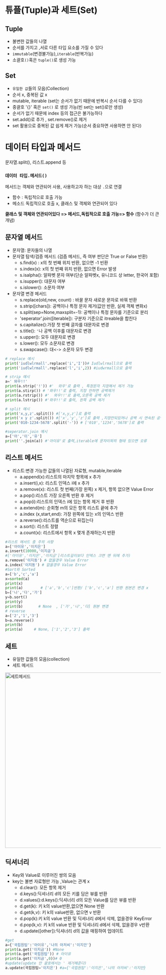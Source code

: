 # 튜플(Tuple)과 세트(Set)
## Tuple
- 불변한 값들의 나열
- 순서를 가지고 ,서로 다른 타입 요소를 가질 수 있다
- `immutable`(변경불가능),`iterable`(반복가능)
- 소괄호`()`혹은 `tuple()`로 생성 가능

## Set
- `유일한 값`들의 모음(Collection)
- 순서 x, 중복된 값 x
- mutable, iterable (set는 순서가 없기 때문에 반복시 순서 다를 수 있다)
- 중괄호 '{}' 혹은 `set()` 로 생성 가능(빈 set는 set()로만 생성) 
- 순서가 없기 때문에 index 등의 접근은 불가능하다
- set.add()로 추가 , set.remove()로 제거
- set 활용으로 중복된 값 쉽게 제거 가능(순서 중요하면 사용하면 안 된다)

# 데이터 타입과 메서드
문자열.split(), 리스트.append 등 
&nbsp;

### `데이터 타입.메서드()`
메서드는 객체와 연관되어 사용, 사용하고자 하는 대상 `.`으로 연결
- 함수 : 독립적으로 호출 가능
- 메소드 독립적으로 호출 x, 클래스 및 객체와 연관되어 있다

**클래스 및 객체와 연관되어있다 => 메서드,독립적으로 호출 가능=> 함수** 
(함수가 더 큰 개념)

## 문자열 메서드
- 문자열: 문자들의 나열
- 문자열 탐색/검증 메서드 (검즘 메서드, 즉 여부 판단은 True or False 반환)
    - s.find(x) : x의 첫 번째 위치 반환, 없으면 -1 빈환
    - s.index(x): x의 첫 번째 위치 반환, 없으면 Error 발생
    - s.isalpha(): 알파벳 문자 여부(단순 알파벳x, 유니코드 상 letter, 한국어 포함)
    - s.isupper(): 대문자 여부
    - s.islower(): 소문자 여부
- 문자열 변경 메서드
    - s.replace(old,new, count) : 바꿀 문자 새로운 문자로 바꿔 반환
    - s.strip([chars]): 공백이나 특정 문자 제거(값만 반환, 실제 객체 변화x)
    - s.split(sep=None,maxsplit=-1): 공백이나 특정 문자를 기준으로 분리
    - 'seperator'.join([iterable]): 구분자 기준으로 itreable을 합친다
    - s.capitalize():가장 첫 번째 글자를 대문자로 변경
    - s.title(): `'`나 공백 이후를 대문자로 변경
    - s.upper(): 모두 대문자로 변경
    - s.lower(): 모두 소문자로 변경
    - s.swapcase(): 대<-> 소문자 모두 변경
```python
# replace 예시
print('iudlwlrmall'.replace('i','I'))# Iudlwlrmall으로 출력
print('iudlwlrmall'.replace('l','i',2)) #iudwrmall으로 출력

# strip 예시
a=' 와우!!'
print(a.strip('!')) #'  와우'로 출력 , 특정문자 지정해서 제거 가능
print(a.stirp()) # '와우!!'로 출력, 지정 안하면 공백제거
print(a.rstrip()) #'  와우!!'로 출력,오른쪽 공백 제거
print(a.lstrip()) #'와우!!'로 출력, 왼쪽 공백 제거

# split 예시 
print('x,y,z'.split()) #['x,y,z']로 출력
print('x y z'.split()) #['x','y','z']로 출력 ,지정안되있꺼나 공백 시 연속된 공백문자를 단일한 공백 문자로 간주
print('010-1234-5678'.split('-')) # ['010','1234','5678']로 출력

#seperator.join 예시
a=['아','이','유']
print(''.join(a)) #'아이유'로 출력,iterable에 문자이외의 형태 있으면 오류
```

## 리스트 메서드
- 리스트:변경 가능한 값들의 나열된 자료형, mutable,iterable
    - a.append(x):리스트의 마지막 항목에 x 추가
    - a.insert(i,x): 리스트 인덱스 i에 x 추가
    - a.remove(x): 리스트 첫 번째(가장 왼쪽) x 제거, 항목 없으면 Value Error
    - a.pop():리스트 가장 오른쪽 반환 후 제거
    - a.pop(i):리스트의 인덱스 i에 있는 항목 제거 후 반환
    - a.extend(m): 순회형 m의 모든 항목 리스트 끝에 추가
    - a.index (x,start,end): 가장 왼쪽에 있는 x의 인덱스 반환
    - a.reverse():리스트를 역순으로 뒤집는다
    - a.sort(): 리스트 정렬
    - a.count(x): 리스트에서 항목 x 몇개 존재하는지 반환
```python
#리스트 메서드 중 주의 사항
a=['아이유','이지은']
a.insert(10000,'이지금') 
#['아이유','이지은','이지금']리스트길이보다 인덱스 크면 맨 뒤에 추가)
a.remove('이지동') # 없을경우 Value Error
a.index('이지동') # 없을경우 Value Error
#Sort와 Sorted
a=['b','c','a']
x=sorted(a)
print(x)
print(a)        # ['a','b','c']반환/ ['b','c','a'] 반환 원본은 변경 x
b=['나','다','가']
y=b.sort()
print(y)
print(b)       # None  , ['가','나','다] 원본 변경
# reverse
a=['2','1','3']
b=a.reverse()
print(b)
print(a)     # None, ['1','2','3'] 출력
```

## 세트
- 유일한 값들의 모음(collection)
- 세트 메서드
<img width="566" alt="세트메서드" src="https://user-images.githubusercontent.com/118239192/211248786-d5e3e684-c5a1-481a-8bdf-50487922e236.png">

## 딕셔너리
- Key와 Value로 이루어진 쌍의 모음
- key는 불변 자료형만 가능 ,Value는 관계 x
    - d.clear(): 모든 항목 제거
    - d.keys():딕셔너리 d의 모든 키를 담은 뷰를 반환
    - d.values():d.keys():딕셔너리 d의 모든 Value를 담은 뷰를 반환
    - d.get(k): 키 k의 value반환,없으면 None 반환
    - d.get(k,v): 키 k의 value반환, 없으면 v 반환
    - d.pop(k):키 k의 value 반환 및 딕셔너리 d에서 삭제, 없을경우 KeyError
    - d.pop(k,v): 키 k의 value 반환 및 딕셔너리 d에서 삭제, 없을경우 v반환
    - d.update([other]):딕셔너리 d의 값을 매핑하여 업데이트
```python
#get
a={'국힙원탑':'아이유','나의 아저씨':'이지안'}
print(a.get('이지금')) #None
print(a.get('국힙원탑')) # 아이유
print(a.get('이지금',0))# 0
#update(update 안 괄호에서는 ' 제거해준다)
a.update(국힙원탑='이지은') #a={'국힙원탑':'이지은','나의 아저씨':'이지안}

```